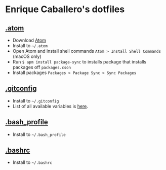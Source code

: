 # Enrique Caballero's dotfiles

## [.atom](https://github.com/enriquecaballero/dotfiles/tree/master/.atom)

* Download [Atom](https://atom.io)
* Install to `~/.atom`
* Open Atom and install shell commands `Atom > Install Shell Commands` (macOS only)
* Run `$ apm install package-sync` to installs package that installs packages off `packages.cson`
* Install packages `Packages > Package Sync > Sync Packages`

## [.gitconfig](https://raw.github.com/enriquecaballero/dotfiles/master/.gitconfig)

  * Install to `~/.gitconfig`
  * List of all available variables is [here](http://git-scm.com/docs/git-config#_variables).

## [.bash_profile](https://raw.github.com/enriquecaballero/dotfiles/master/.bash_profile)

  * Install to `~/.bash_profile`

## [.bashrc](https://raw.github.com/enriquecaballero/dotfiles/master/.bashrc)

  * Install to `~/.bashrc`
